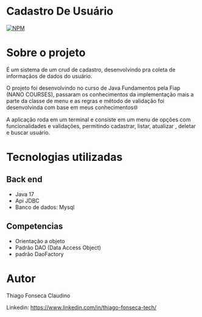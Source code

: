 # Cadastro De Usuário 
[![NPM](https://img.shields.io/npm/l/react)](https://github.com/Tfonseca200/cadastro-jdbc/blob/main/LICENSE) 

# Sobre o projeto

É um sistema de um crud de cadastro, desenvolvindo pra coleta de informaçãos de dados do usuário.

O projeto foi desenvolvindo no curso de Java Fundamentos pela Fiap (NANO COURSES), passaram os conhecimentos da implementação mais a parte da classe de menu e as regras e método de validação foi desenvolvinda com base em meus conhecimentos🌐

A aplicação roda em um terminal e consiste em um menu de opções com funcionalidades e validações, permitindo cadastrar, listar, atualizar , deletar e buscar usuário.

# Tecnologias utilizadas
## Back end
- Java 17
- Api JDBC
- Banco de dados: Mysql

## Competencias
- Orientação a objeto
- Padrão DAO (Data Access Object)
- padrão DaoFactory

# Autor

Thiago Fonseca Claudino

Linkedin: https://www.linkedin.com/in/thiago-fonseca-tech/

